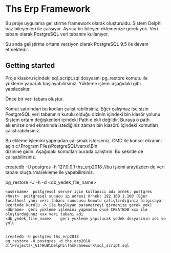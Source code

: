 # Ths Erp Framework

Bu proje uygulama geliştirme framework olarak oluşturuldu. Sistem Delphi baz bileşenleri ile çalışıyor. Ayrıca bir bileşen eklemenize gerek yok. Veri tabanı olarak PostgreSQL veri tabanını kullanıyor.

Şu anda geliştirme ortamı versiyon olarak PostgreSQL 9.5 ile devam etmektedir.

## Getting started

Proje klasörü içindeki sql_script.sql dosyasını pg_restore komutu ile yükleme yaparak başlayabilirsiniz. Yükleme işlemi aşağıdaki gibi yapılacaktır.

Önce bir veri tabanı oluştur.

Komut satırından bu kodları çalıştırabilirsiniz. Eğer çalışmaz ise sizin PostgreSQL veri tabanının kurulu olduğu dizinin içindeki bin klasör yolunu Sistem ortam değişkenleri içindeki Path e ekli değildir. Buraya o path eklenirse cmd ekranında istediğiniz zaman bin klasörü içindeki komutları çalıştırabilirsiniz.

Bu ekleme işlemini yapmadan çalışmak isterseniz. CMD ile konsol ekranını açın
c:\Program Files\PostgreSQL\verxx\Bin\
dizinine gidin. Aşağıdaki komutları burada çalıştırın. Bu şekilde de çalışabilirsiniz.


createdb -U postgres -h 127.0.0.1 ths_erp2018		//bu işlemi arayüzden de veri tabanı oluşturma/ekleme ile yapabilirsiniz.

pg_restore -U <username> -h <host> -d <dbname> <db_yedek_file_name>
	
	<username>  postgresql server için kullanıcı adı örnek: postgres
	<host>  postgresql sunucu ip adresi örnek: 192.168.1.100 (Eğer localhost yani veri tabanı sunucusu komutu çalıştırdığınız bilgisayar üzerinde kurulu -h ile başlayan parametreyi girmenize gerek yok)
	<dbname>  geri yükleme işlemini yapmadan önce CREATEDB xxx ile oluşturduğunuz xxx veri tabanı adı
	<db_yedek_file_name>	geri yukleme yapılacak yedek dosyasının adı ve yolu


	createdb -U postgres ths_erp2018
	pg_restore -U postgres -d ths_erp2018 d:\Projects\_GITHUB\Delphi\ThsFramework\sql_script.sql
